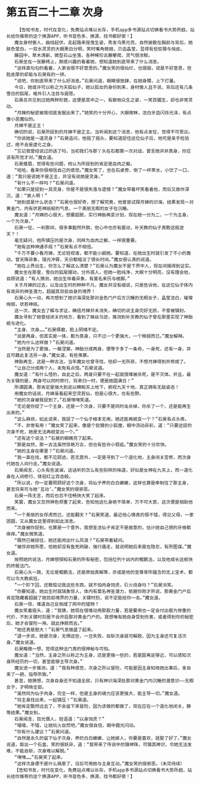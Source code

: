 # 第五百二十二章 次身
        【告知书友，时代在变化，免费站点难以长存，手机app多书源站点切换看书大势所趋，站长给你推荐的这个换源APP，听书音色多、换源、找书都好使！】
       魔女身材傲人，曲线起伏，走起路来摇曳生姿，秀发乌黑光亮，自然披散在胸前与背后，她肤色莹白，一双水灵灵的大眼黑白分明，笑时嘴角微翘，贝齿晶莹，显得有些狡猾与俏皮。
       藤园中，草木清新，微型石山坐落，各种稀珍古藤攀爬，灵气很浓郁。
       石昊坐在一张藤椅上，颇感兴趣的看着她，想知道她到底带来了什么消息。
       “这样直勾勾的看着，人家会很不好意思的。”魔女笑的很灿烂，也很甜，说是不好意思，但脸皮厚的却能与石昊有的一拼。
       “说吧，你到底带来了什么好消息。”石昊问道，眼睛很放肆，在她身瞟，上下打量。
       今日，她或许可以称之为天狐仙子，她以狐女的身份到来，身材傲人且不说，背后还有几条雪白的狐尾，格外引人注目与遐思。
       石昊总共见到过她两种形貌，这便是其中之一，有颠倒众生之姿，一笑百媚生，却也非常灵动。
       “月婵的秘密被我彻底发掘出来了。”她笑的十分开心，大眼微眯，洁白牙齿闪烁光泽，有点像小恶魔似的。
       月婵不是正主！
       确切的说，石昊所捉到的月婵不是正主。当听闻到这个消息，他有点发怔，觉得不可思议。
       “你说她是一道灵身？”石昊追问，他摇了摇头，要知道捉住这位仙子后，他可是亲手检验过，绝不会是虚化之身。
       “忘记我曾经说过的话了吗，当初我们与那丫头在石都第一次对战，曾言她并非真身，你应该有所觉才对。”魔女道。
       石昊蹙眉，觉得有些问题，他认为所捉到的肯定是血肉之躯。
       “哈哈，看来你很相信自己的感觉。”魔女笑了，坐在石桌旁，倒了一杯茶水，小饮了一口，道：“我只是说她不是正主，并没有说她是灵身。”
       “有什么不一样吗？”石昊问道。
       “如果只是捉到一具灵身，你是不是很失落与遗憾？”魔女带着坏笑看着他，而后又故作深沉，道：“男人啊！”
       “她到底是什么状态？”石昊也很好奇，想了解究竟，他曾尝试探月婵的识海，结果发现一对黄金门，内有状若神祇般的气息，一个美丽无暇的女子在沉睡。
       魔女道：“月婵的心很大，想要超脱，实行神胎再变计划，现在她一分为二，一个为主身，一个为次身。”
       石昊一怔，一刹那间，很多事豁然开朗，但心中也亦有震动，补天教的仙子真敢这般逆天？！
       毫无疑问，他所镇压的是次身，同样为血肉之躯，一样很重要。
       “她有这种神通手段？”石昊有点不相信。
       “千万不要小看月婵，无论轻视谁，都不能小觑她。要知道，在她出生时就引发了不小的轰动，曾天降异象，瑞光冲霄，天日都暗淡了很长时间。”魔女很认真的说道。
       “她在上界出生，你怎么了解这么清楚？”石昊认为魔女不是下界中人，现在间接得到证实。
       魔女坐在那里，雪白的狐尾摆动，分外惑人，但她一脸纯净，大眼十分明亮，没有理会他，自顾说道：“有人猜测，她出生伴着异象，有莫名来历与根脚。”
       关于月婵的过去，以及出生时的种种不凡，魔女并没有细说，只是告诉他，在这位仙子体内有诡异的神圣潜力，超越其目前自身的境界！
       石昊心头一动，再次想到了她识海深处那对金色门户后方沉睡的无暇女子，晶莹洁白，璀璨绚丽，状若神祇。
       这一次，魔女去了解与求证，确信月婵并未消失，确切的说主身完好无损，不曾被镇封。
       魔女寻到了她曾经闭关的地方，看到了蛛丝马迹，推测到补天教的仙子曾在那里实现了神胎蜕与进化。
       “主身、次身……”石昊琢磨，脸上阴晴不定。
       “说是两身，但其实是一体，都为真身，只不过一个更强大，一个稍弱而已。”魔女解释。
       “她为什么这样做？”石昊问道。
       “当然是为了更强，一躯涅槃，神胎分成两身，便等于多了一条命，一身死，还有一身，并且可藉此复活另一身。”魔女道，有些羡慕。
       神胎再生，这是一种古法，当年魔女也曾寻找，但却一无所获，不想月婵得到并修成了。
       “让自己分成两个人，未免有点怪。”石昊说道。
       魔女道：“有什么怪的，自此之后，两身只要不在一起就很难被杀死，是不灭体。并且，最为关键的是，两身可以同时修行，将来归一时，便是她圆满日！”
       所谓圆满，那肯定是强大到足以睥睨天上地下，俯视九天十地，真正拥有无敌姿态！
       用魔女的话说，月婵虽看起来空灵若仙，但是心很大，也有些野。
       “她的次身被我捉到了。”石昊嘿嘿笑道。
       “无论是你捉了一个主身，还是一个次身，只要不是同时击杀掉，你杀了一个，还是能再生出来的。”
       “这么麻烦，如此说来，我捉了一个仙子根本无用，她还能再蜕变一个？”石昊有点头疼。
       “不，非常有用！”魔女笑了起来，像是个狡猾的小狐狸，眼中流动异彩，道：“只要这捉的次身不死，她是无法再蜕变出一个。”
       “还有这个说法？”石昊的眼睛亮了起来。
       “那是自然，那一古法虽然惊艳万古，但也有些许小瑕疵。”魔女笑的十分欢快。
       “她的主身在哪里？”石昊问道。
       “我一直在找，都不见踪迹。若无意外，一定是寻到了一个造化地，主身闭关苦修，而次身代她在人间行走。”魔女说道。
       石昊闻言，心头有些波澜，这话听的怎么有些别样的味道，好似是女神在九天上，而一道化身在人间修行、体验红尘百态般。
       “所以说，你一定要照顾好这个次身，将仙子养的白白嫩嫩，这样也算是牵制住了那主身，甚至将来可与她‘互动’。”魔女笑的很邪恶。
       石昊一阵无言，而后也忍不住畅快大笑了起来。
       笑罢，魔女又忽然神色郑重了起来，告知他这化身绝不简单，万不可大意，这次便是相助他而来。
       “一个美丽的女俘虏而已，还能翻天？”石昊笑道，最近他心情真的很不错，得见父母，一家团圆，又从魔女这里得到如此消息。
       “次身被你捉到，也算是一个意外，我想圣洁仙子肯定不是故意的，估计她自己恨的牙根都痒痒。”魔女微笑道。
       “既然已被捉住，她还能闹出什么风浪？”石昊带着疑问。
       “被俘非她所愿，但她却没有鱼死网破，强行遁走，就说明她后来是在隐忍，有所图谋。”魔女道。
       按照她的说法，月婵想探知石昊的所有秘密，包括位列十凶内的鲲鹏法，以及他成长这般快的终极法门。
       石昊心头一跳，无论是鲲鹏法，还是原始真解等，亦或是他的至尊骨所蕴含的无上宝术，都可以令大教疯狂。
       “一个阶下囚，还敢惦记我这些东西，就不怕肉身饲虎，引火烧身吗？”石昊冷笑。
       “你要知道，她出生时就瑞象惊人，体内有莫名神圣潜力，依据你刚才所说，那黄金门户后肯定隐藏着超越了她目前境界的力量，关键时刻，说不定能给你一击。”魔女道。
       石昊一惊，难道自己反倒成了网中的猎物？
       魔女笑着摇头，道：“我猜，她现在很难动用那股力量，若是要用也一定会付出极为惨重的代价，不到关键时刻是不会开启那对黄金门户的。我想唯有她自身受到伤害，或者得到你的秘密后，她才会冒险一用，就此挣脱而去。”
       “她还真是胆大！”石昊气息强盛了起来。
       “退一步说，她是次身，无惧这些，一旦失败，自斩次身就可解脱，因为主身还可复活次身。”魔女说道。
       石昊略微一想，觉得这种法门真的很神秘与可怕。
       魔女道：“当然，主身之所以称之为主身，还是更强一些的，若是距离足够近，可以感知次身所经历的一切，甚至能够主导次身。”
       魔女进一步推测，道：“我有种感觉，次身之所以冒险，可能是因主身知晓她出事后，亲自来了一趟，指导所致。”
       甚至，她猜想，次身自身还不知道全部，只有神识海深处那对黄金门内沉睡的潜意识——无暇女子，才明晓全部。
       “虽然同为仙子肉身，完全一样，但是主身的魂力应该更强大，能主导一切。”魔女道。
       “将主身找出来，一起镇压！”石昊道。
       “她肯定飘然远去了，不会留下来冒险，因为该做的都做了，现在应在一个造化地闭关，静等结果。”魔女到。
       石昊闻言，目光慑人，轻语道：“以身饲虎？”
       “嘻嘻，不错，让她玩火自焚吧。”魔女很自信，眼中霞光闪动。
       “你有什么建议？”石昊问道。
       “自然是永久的留下仙子次身，养的白白嫩嫩，让她嫁人，你要是喜欢，就娶了好了。”魔女说道，取出一个石盒，笑的很妖异，道：“我带来了传说中的镇神珠，可镇其神识，令她无法发难，不能自斩，次身难以解脱。”
       “嘿嘿……”石昊笑了起来。
       “这样次身便不是什么祸患了，日后可用她与主身互动。”魔女笑的很邪恶。（未完待续）
       【告知书友，时代在变化，免费站点难以长存，手机app多书源站点切换看书大势所趋，站长给你推荐的这个换源APP，听书音色多、换源、找书都好使！】